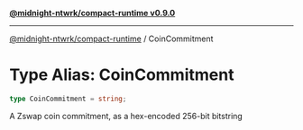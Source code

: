 [**@midnight-ntwrk/compact-runtime v0.9.0**](../README.md)

***

[@midnight-ntwrk/compact-runtime](../globals.md) / CoinCommitment

# Type Alias: CoinCommitment

```ts
type CoinCommitment = string;
```

A Zswap coin commitment, as a hex-encoded 256-bit bitstring
